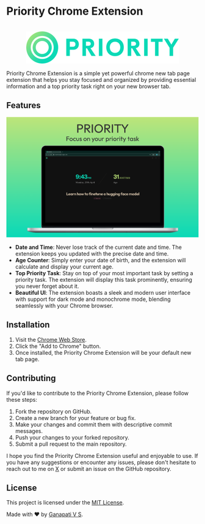 # Priority Chrome Extension

<div align="center">
  <div>&nbsp;</div>
  <img src="./assets/logo-full.png" width="400"/>
</div>

Priority Chrome Extension is a simple yet powerful chrome new tab page extension that helps you stay focused and organized by providing essential information and a top priority task right on your new browser tab.

## Features

![Priority Chrome Extension](/assets/preview.png)

- **Date and Time**: Never lose track of the current date and time. The extension keeps you updated with the precise date and time.
- **Age Counter**: Simply enter your date of birth, and the extension will calculate and display your current age.
- **Top Priority Task**: Stay on top of your most important task by setting a priority task. The extension will display this task prominently, ensuring you never forget about it.
- **Beautiful UI**: The extension boasts a sleek and modern user interface with support for dark mode and monochrome mode, blending seamlessly with your Chrome browser.

## Installation

1. Visit the [Chrome Web Store](https://chromewebstore.google.com/detail/eppaggdanbdjpkjoinaclhanedkdijcd).
2. Click the "Add to Chrome" button.
3. Once installed, the Priority Chrome Extension will be your default new tab page.

## Contributing

If you'd like to contribute to the Priority Chrome Extension, please follow these steps:

1. Fork the repository on GitHub.
2. Create a new branch for your feature or bug fix.
3. Make your changes and commit them with descriptive commit messages.
4. Push your changes to your forked repository.
5. Submit a pull request to the main repository.

I hope you find the Priority Chrome Extension useful and enjoyable to use. If you have any suggestions or encounter any issues, please don't hesitate to reach out to me on [X](https://twitter.com/ganapativs) or submit an issue on the GitHub repository.

## License

This project is licensed under the [MIT License](LICENSE).

Made with ❤️ by [Ganapati V S](https://github.com/ganapativs).
